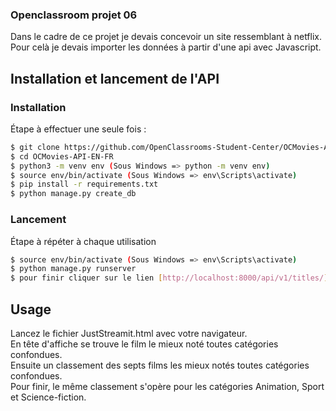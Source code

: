 ### Openclassroom projet 06


Dans le cadre de ce projet je devais concevoir un site ressemblant à netflix.
Pour celà je devais importer les données à partir d'une api avec Javascript.

## Installation et lancement de l'API

### Installation

Étape à effectuer une seule fois :

```bash
$ git clone https://github.com/OpenClassrooms-Student-Center/OCMovies-API-EN-FR.git
$ cd OCMovies-API-EN-FR
$ python3 -m venv env (Sous Windows => python -m venv env)
$ source env/bin/activate (Sous Windows => env\Scripts\activate)
$ pip install -r requirements.txt
$ python manage.py create_db
```

### Lancement

Étape à répéter à chaque utilisation

```bash
$ source env/bin/activate (Sous Windows => env\Scripts\activate)
$ python manage.py runserver
$ pour finir cliquer sur le lien [http://localhost:8000/api/v1/titles/]
```

## Usage

Lancez le fichier JustStreamit.html avec votre navigateur.   
En tête d'affiche se trouve le film le mieux noté toutes catégories confondues.   
Ensuite un classement des septs films les mieux notés toutes catégories confondues.   
Pour finir, le même classement s'opère pour les catégories Animation, Sport et Science-fiction.   